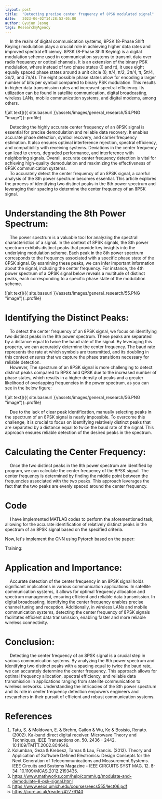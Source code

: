 ```yaml
---
layout: post
title:  "Detecting precise center frequency of 8PSK modulated signal"
date:   2023-06-02T14:28:52-05:00
author: Gyujun Jeong
tags: Research@Agency
---
```

&nbsp;&nbsp;&nbsp;&nbsp;In the realm of digital communication systems, 8PSK (8-Phase Shift Keying) modulation plays a crucial role in achieving higher data rates and improved spectral efficiency. 8PSK (8-Phase Shift Keying) is a digital modulation scheme used in communication systems to transmit data over radio frequency or optical channels. It is an extension of the binary PSK modulation, where instead of two phase states (0 and π), it uses eight equally spaced phase states around a unit circle (0, π/4, π/2, 3π/4, π, 5π/4, 3π/2, and 7π/4). The eight possible phase states allow for encoding a larger number of bits per symbol compared to binary PSK modulation. This results in higher data transmission rates and increased spectral efficiency. Its utilization can be found in satellite communication, digital broadcasting, wireless LANs, mobile communication systems, and digital modems, among others.<br>

![alt text]({{ site.baseurl }}/assets/images/general_research/54.PNG "image"){:.profile}<br>

&nbsp;&nbsp;&nbsp;&nbsp;Detecting the highly accurate center frequency of an 8PSK signal is essential for precise demodulation and reliable data recovery. It enables accurate phase detection, symbol recovery, and carrier frequency estimation. It also ensures optimal interference rejection, spectral efficiency, and compatibility with receiving systems. Deviations in the center frequency can lead to errors, degraded performance, and interference with neighboring signals. Overall, accurate center frequency detection is vital for achieving high-quality demodulation and maximizing the effectiveness of 8PSK communication systems.<br>
&nbsp;&nbsp;&nbsp;&nbsp;To accurately detect the center frequency of an 8PSK signal, a careful analysis of the 8th power spectrum becomes essential. This article explores the process of identifying two distinct peaks in the 8th power spectrum and leveraging their spacing to determine the center frequency of an 8PSK signal.<br>

# Understanding the 8th Power Spectrum: <br>
&nbsp;&nbsp;&nbsp;&nbsp;The power spectrum is a valuable tool for analyzing the spectral characteristics of a signal. In the context of 8PSK signals, the 8th power spectrum exhibits distinct peaks that provide key insights into the underlying modulation scheme. Each peak in the 8th power spectrum corresponds to the frequency associated with a specific phase state of the 8PSK signal. By examining these peaks, we can infer important information about the signal, including the center frequency. For instance, the 4th power spectrum of a QPSK signal below reveals a multitude of distinct peaks, each corresponding to a specific phase state of the modulation scheme.<br>

![alt text]({{ site.baseurl }}/assets/images/general_research/55.PNG "image"){:.profile}<br>


# Identifying the Distinct Peaks: <br>
&nbsp;&nbsp;&nbsp;&nbsp;To detect the center frequency of an 8PSK signal, we focus on identifying two distinct peaks in the 8th power spectrum. These peaks are separated by a distance equal to twice the baud rate of the signal. By leveraging this property, we can accurately determine the center frequency. The baud rate represents the rate at which symbols are transmitted, and its doubling in this context ensures that we capture the phase transitions necessary for reliable detection.<br>
&nbsp;&nbsp;&nbsp;&nbsp;However, The spectrum of an 8PSK signal is more challenging to detect distinct peaks compared to BPSK and QPSK due to the increased number of phase states, which results in a higher density of peaks and a greater likelihood of overlapping frequencies in the power spectrum, as you can see in the below figure:<br>


![alt text]({{ site.baseurl }}/assets/images/general_research/56.PNG "image"){:.profile}<br>

&nbsp;&nbsp;&nbsp;&nbsp;Due to the lack of clear peak identification, manually selecting peaks in the spectrum of an 8PSK signal is nearly impossible. To overcome this challenge, it is crucial to focus on identifying relatively distinct peaks that are separated by a distance equal to twice the baud rate of the signal. This approach ensures reliable detection of the desired peaks in the spectrum.<br>


# Calculating the Center Frequency: <br>
&nbsp;&nbsp;&nbsp;&nbsp;Once the two distinct peaks in the 8th power spectrum are identified by program, we can calculate the center frequency of the 8PSK signal. The center frequency is determined by finding the middle point between the frequencies associated with the two peaks. This approach leverages the fact that the two peaks are evenly spaced around the center frequency.<br>

# Code<br>
&nbsp;&nbsp;&nbsp;&nbsp;I have implemented MATLAB codes to perform the aforementioned task, allowing for the accurate identification of relatively distinct peaks in the spectrum of an 8PSK signal based on the specified criteria.<br>

Now, let's implement the CNN using Pytorch based on the paper:<br>
<script src="https://gist.github.com/gyulab/c3c6ab94c45eb4634646abbc398b4e07.js"></script>

Training:
<script src="https://gist.github.com/gyulab/24cf41d9380c59ca622b1e80fa5905f2.js"></script>

# Application and Importance: <br>
&nbsp;&nbsp;&nbsp;&nbsp;Accurate detection of the center frequency in an 8PSK signal holds significant implications in various communication applications. In satellite communication systems, it allows for optimal frequency allocation and spectrum management, ensuring efficient and reliable data transmission. In digital broadcasting, identifying the center frequency enables precise channel tuning and reception. Additionally, in wireless LANs and mobile communication systems, detecting the center frequency of 8PSK signals facilitates efficient data transmission, enabling faster and more reliable wireless connectivity.<br>

# Conclusion: <br>
&nbsp;&nbsp;&nbsp;&nbsp;Detecting the center frequency of an 8PSK signal is a crucial step in various communication systems. By analyzing the 8th power spectrum and identifying two distinct peaks with a spacing equal to twice the baud rate, we can accurately determine the center frequency. This approach allows for optimal frequency allocation, spectral efficiency, and reliable data transmission in applications ranging from satellite communication to wireless networks. Understanding the intricacies of the 8th power spectrum and its role in center frequency detection empowers engineers and researchers in their pursuit of efficient and robust communication systems.<br>

# References<br>
1. Tatu, S. & Moldovan, E. & Brehm, Gailon & Wu, Ke & Bosisio, Renato. (2002). Ka-band direct digital receiver. Microwave Theory and Techniques, IEEE Transactions on. 50. 2436 - 2442. 10.1109/TMTT.2002.804646. 
2. Kolumban, Geza & Krebesz, Tamas & Lau, Francis. (2012). Theory and Application of Software Defined Electronics: Design Concepts for the Next Generation of Telecommunications and Measurement Systems. IEEE Circuits and Systems Magazine - IEEE CIRCUITS SYST MAG. 12. 8-34. 10.1109/MCAS.2012.2193435. 
3. https://www.mathworks.com/help/comm/ug/modulate-and-demodulate-8-psk-signal.html
4. https://www.eecs.umich.edu/courses/eecs555/lect06.pdf
5. https://core.ac.uk/reader/42776140
